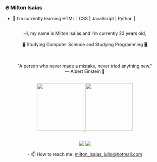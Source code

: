 ### 🔥 Milton Isaías

- 🌱 I’m currently learning HTML | CSS | JavaScript | Python |
##
  
<!-- ABOUT OF ME -->
<p align="center" style="text-align: center;">
Hi, my name is Milton Isaías and I'm currently 23 years old,<br><br> 🖥 Studying Computer Science and Studying Programming 🖥
</p>
<!-- QUOTE -->
<br>
<p align="center">
"A person who never made a mistake, never tried anything new."
<br>
― Albert Einstein 🧠
</p>

##

<div align="center">
  <a href="https://github.com/miltonisaias">
  <img height="150em" src="https://github-readme-stats.vercel.app/api?username=miltonisaias&show_icons=true&theme=dark&include_all_commits=true&count_private=true"/>
  <img height="150em" src="https://github-readme-stats.vercel.app/api/top-langs/?username=miltonisaias&layout=compact&langs_count=7&theme=dark"/>
</div>

##  
<div align="center">
  <a href="https://www.instagram.com/o1000ton/" target="_blank"><img src="https://img.shields.io/badge/-Instagram-%23E4405F?style=for-the-badge&logo=instagram&logoColor=white" target="_blank"></a>
  <a href="https://www.linkedin.com/in/milton-de-oliveira-4b5225203/" target="_blank"><img src="https://img.shields.io/badge/-LinkedIn-%230077B5?style=for-the-badge&logo=linkedin&logoColor=white" target="_blank"></a>   
</div>
  
  
<p align="center">
- 📫 How to reach me: <a href="mailto:milton_isaias_julio@hotmail.com">milton_isaias_julio@hotmail.com</a>
</p>
